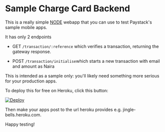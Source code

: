 Sample Charge Card Backend
====

This is a really simple [NODE](http://www.nodejs.com/) webapp that you can use to test Paystack's sample mobile apps.

It has only 2 endpoints

- GET `/transaction/:reference` which verifies a transaction, returning the gateway response.

- POST `/transaction/initialise`which starts a new transaction with email and amount as Naira 

This is intended as a sample only: you'll likely need something more serious for your production apps.

To deploy this for free on Heroku, click this button:

[![Deploy](https://www.herokucdn.com/deploy/button.png)](https://heroku.com/deploy)

Then make your apps post to the url heroku provides e.g. jingle-bells.heroku.com.

Happy testing!
